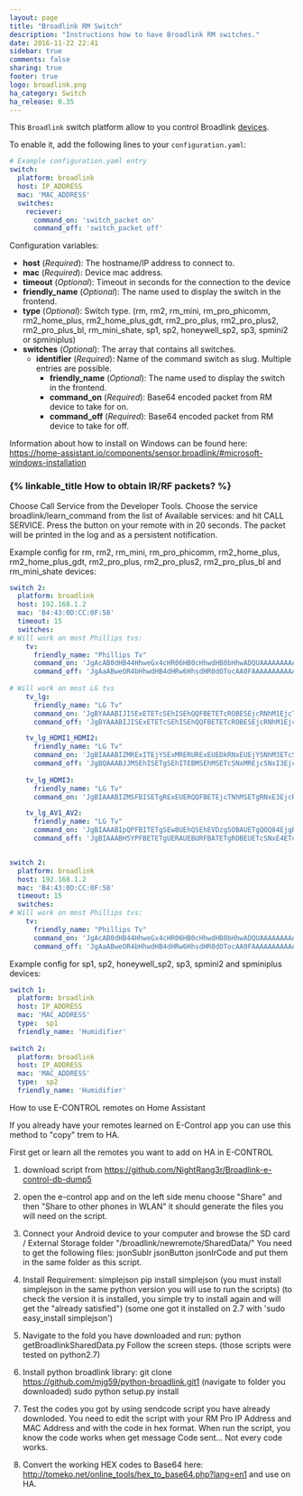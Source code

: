 ```yaml
---
layout: page
title: "Broadlink RM Switch"
description: "Instructions how to have Broadlink RM switches."
date: 2016-11-22 22:41
sidebar: true
comments: false
sharing: true
footer: true
logo: broadlink.png
ha_category: Switch
ha_release: 0.35
---
```


This `Broadlink` switch platform allow to you control Broadlink [devices](http://www.ibroadlink.com/rm/).

To enable it, add the following lines to your `configuration.yaml`:

```yaml
# Example configuration.yaml entry
switch:
  platform: broadlink
  host: IP_ADDRESS
  mac: 'MAC_ADDRESS'
  switches:
    reciever:
      command_on: 'switch_packet on'
      command_off: 'switch_packet off'
```

Configuration variables:

- **host** (*Required*): The hostname/IP address to connect to.
- **mac** (*Required*):  Device mac address.
- **timeout** (*Optional*): Timeout in seconds for the connection to the device
- **friendly_name** (*Optional*): The name used to display the switch in the frontend.
- **type** (*Optional*): Switch type. (rm, rm2, rm_mini, rm_pro_phicomm, rm2_home_plus, rm2_home_plus_gdt, rm2_pro_plus, rm2_pro_plus2, rm2_pro_plus_bl, rm_mini_shate, sp1, sp2, honeywell_sp2, sp3, spmini2 or spminiplus)
- **switches** (*Optional*): The array that contains all switches.
  - **identifier** (*Required*): Name of the command switch as slug. Multiple entries are possible.
    - **friendly_name** (*Optional*): The name used to display the switch in the frontend.
    - **command_on** (*Required*): Base64 encoded packet from RM device to take for on.
    - **command_off** (*Required*): Base64 encoded packet from RM device to take for off.


Information about how to install on Windows can be found here: https://home-assistant.io/components/sensor.broadlink/#microsoft-windows-installation


### {% linkable_title How to obtain IR/RF packets? %}

Choose Call Service from the Developer Tools. Choose the service broadlink/learn_command from the list of Available services:  and hit CALL SERVICE. Press the button on your remote with in 20 seconds. The packet will be printed in the log and as a persistent notification.


Example config for rm, rm2, rm_mini, rm_pro_phicomm, rm2_home_plus, rm2_home_plus_gdt, rm2_pro_plus, rm2_pro_plus2, rm2_pro_plus_bl and rm_mini_shate devices:

```yaml
switch 2:
  platform: broadlink
  host: 192.168.1.2
  mac: 'B4:43:0D:CC:0F:58'
  timeout: 15
  switches:
# Will work on most Phillips tvs:
    tv:
      friendly_name: "Phillips Tv"
      command_on: 'JgAcAB0dHB44HhweGx4cHR06HB0cHhwdHB8bHhwADQUAAAAAAAAAAAAAAAA='
      command_off: 'JgAaABweOR4bHhwdHB4dHRw6HhsdHR0dOTocAA0FAAAAAAAAAAAAAAAAAAA='
      
# Will work on most LG tvs
    tv_lg:
      friendly_name: "LG Tv"
      command_on: 'JgBYAAABIJISExETETcSEhISEhQQFBETETcROBESEjcRNhM1EjcTNRMTERISNxEUERMSExE2EjYSNhM2EhIROBE3ETcREhITEgAFGwABH0oSAAwzAAEfShEADQU='
      command_off: 'JgBYAAABIJISExETETcSEhISEhQQFBETETcROBESEjcRNhM1EjcTNRMTERISNxEUERMSExE2EjYSNhM2EhIROBE3ETcREhITEgAFGwABH0oSAAwzAAEfShEADQU='

    tv_lg_HDMI1_HDMI2:
      friendly_name: "LG Tv"
      command_on: 'JgBIAAABIZMRExITEjYSExMRERURExEUEDkRNxEUEjYSNhM3ETcSNxITETgSNhI2ExMQExE4ETYSNxIUERMSExE4ETcRFBETEQANBQ=='
      command_off: 'JgBQAAABJJMSEhISETgSEhITEBMSEhMSETcSNxMREjcSNxI3EjcSOBETERITNhM2EhITERM2EzcRNxI3ExISEhI3EjcRExETEgAFLQABJEoRAA0FAAAAAAAAAAA='
      
    tv_lg_HDMI3:
      friendly_name: "LG Tv"
      command_on: 'JgBIAAABIZMSFBISETgRExEUERQQFBETEjcTNhMSETgRNxE3EjcROBM2ERMSFBE4ERMSNxM2EjUSFBE2ETgRExM2ExITEhATEwANBQ=='

    tv_lg_AV1_AV2:
      friendly_name: "LG Tv"
      command_on: 'JgBIAAABIpQPFBITETgSEw8UEhQSEhEVDzgSOBAUETgQOQ84EjgRNxITETgSExA5EDgREhI3EhMROBMSEDkQFBETEjYTEhE4EQANBQ=='
      command_off: 'JgBIAAABH5YPFBETETgUERAUEBURFBATETgROBEUETcSNxE4ETcSOBISEBUQFREUEjUSFBA5ETcRNxE4ETkQOBAUEjcRFRAUEQANBQ=='


switch 2:
  platform: broadlink
  host: 192.168.1.2
  mac: 'B4:43:0D:CC:0F:58'
  timeout: 15
  switches:
# Will work on most Phillips tvs:
    tv:
      friendly_name: "Phillips Tv"
      command_on: 'JgAcAB0dHB44HhweGx4cHR06HB0cHhwdHB8bHhwADQUAAAAAAAAAAAAAAAA='
      command_off: 'JgAaABweOR4bHhwdHB4dHRw6HhsdHR0dOTocAA0FAAAAAAAAAAAAAAAAAAA='

``` 


 Example config for sp1, sp2, honeywell_sp2, sp3, spmini2 and spminiplus devices:

```yaml
switch 1:
  platform: broadlink
  host: IP_ADDRESS
  mac: 'MAC_ADDRESS'
  type:  sp1
  friendly_name: 'Humidifier'
  
switch 2:
  platform: broadlink
  host: IP_ADDRESS
  mac: 'MAC_ADDRESS'
  type:  sp2
  friendly_name: 'Humidifier'

``` 


How to use E-CONTROL remotes on Home Assistant

If you already have your remotes learned on E-Control app you can use this method to "copy" trem to HA.

First get or learn all the remotes you want to add on HA in E-CONTROL

1) download script from https://github.com/NightRang3r/Broadlink-e-control-db-dump5

2) open the e-control app and on the left side menu choose "Share" and then "Share to other phones in WLAN" it should generate the files you will need on the script.

3) Connect your Android device to your computer and browse the SD card / External Storage folder "/broadlink/newremote/SharedData/" You need to get the following files:
jsonSubIr
jsonButton
jsonIrCode
and put them in the same folder as this script.

4) Install Requirement: simplejson
pip install simplejson
(you must install simplejson in the same python version you will use to run the scripts)
(to check the version it is installed, you simple try to install again and will get the "already satisfied")
(some one got it installed on 2.7 with 'sudo easy_install simplejson')

5) Navigate to the fold you have downloaded and run:
python getBroadlinkSharedData.py
Follow the screen steps.
(those scripts were tested on python2.7)

6) Install python broadlink library:
git clone https://github.com/mjg59/python-broadlink.git1
(navigate to folder you downloaded)
sudo python setup.py install

7) Test the codes you got by using sendcode script you have already downloded.
You need to edit the script with your RM Pro IP Address and MAC Address and with the code in hex format.
When run the script, you know the code works when get message 
Code sent...
Not every code works.

8) Convert the working HEX codes to Base64 here: http://tomeko.net/online_tools/hex_to_base64.php?lang=en1
and use on HA.
